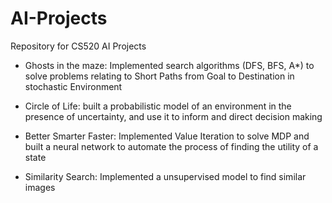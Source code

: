 # AI-Projects
Repository for CS520 AI Projects

- Ghosts in the maze: Implemented search algorithms (DFS, BFS, A*) to solve problems relating to Short Paths from Goal to Destination in stochastic Environment

- Circle of Life: built a probabilistic model of an environment in the presence of uncertainty, and use it to inform and direct decision making

- Better Smarter Faster:  Implemented Value Iteration to solve MDP and built a neural network to automate the process of finding the utility of a state

- Similarity Search: Implemented a unsupervised model to find similar images
